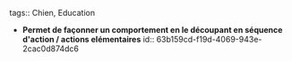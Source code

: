 tags:: Chien, Education

- **Permet de façonner un comportement en le découpant en séquence d'action / actions elémentaires**
  id:: 63b159cd-f19d-4069-943e-2cac0d874dc6